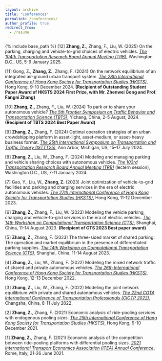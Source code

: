 ```yaml
---
layout: archive
title: "Conferences"
permalink: /conferences/
author_profile: true
redirect_from:
  - /resume
---
```

{% include base_path %}
[12] **Zhang, Z.**, Zhang, F., Liu, W. (2025) On the parking, charging and vehicle-to-grid choices of electric vehicles. *<u>The 104th Transportation Research Board Annual Meeting (TRB)</u>*, Washington D.C., US, 5-9 January 2025.

[11] Gong, Z., **Zhang, Z.**, Zhang, F. (2024) On the network equilibrium of an integrated air-ground urban transport system. *<u>The 28th International Conference of Hong Kong Society for Transportation Studies (HKSTS)</u>*, Hong Kong, 9-10 December 2024. **(Recipient of Outstanding Student Paper Award of HKSTS 2024 First Prize, with Mr. Zhenwei Gong and Prof. Fangni Zhang)**

[10] **Zhang, Z.**, Zhang, F., Liu, W. (2024) To park or to share your autonomous vehicle? *<u>The 5th Frontier
Symposium on Traffic Behavior and Transportation Science (TBTS)</u>*, Yichang, China, 2–5 August, 2024. **(Recipient of TBTS 2024 Best Paper Award)**

[9] **Zhang, Z.**, Zhang, F. (2024) Optimal operation strategies of an urban crowdshipping platform in
asset-light, asset-medium, or asset-heavy business format. *<u> The 25th International Symposium on
Transportation and Traffic Theory (ISTTT25)</u>*, Ann Arbor, Michigan, US, 15–17 July 2024.

[8] **Zhang, Z.**, Liu, W., Zhang, F. (2024) Modeling and managing parking and vehicle sharing choices
with autonomous vehicles. *<u>The 103rd Transportation Research Board Annual Meeting (TRB)</u>* (lectern
session), Washington D.C., US, 7-11 January 2024.

[7] Gao, Y., Liu, W., **Zhang, Z.** (2023) Joint optimization of vehicle-to-grid facilities and parking and
charging services in the era of electric autonomous vehicles. *<u>The 27th International Conference of
Hong Kong Society for Transportation Studies (HKSTS)</u>*, Hong Kong, 11-12 December 2023.

[6] **Zhang, Z.**, Zhang, F., Liu, W. (2023) Modeling the vehicle parking, charging and vehicle-to-grid services
in the era of electric vehicles. *<u>The 14th Workshop on Computational Transportation Science (CTS)</u>*,
Shanghai, China, 11-14 August 2023. **(Recipient of CTS 2023 Best paper award)**

[5] **Zhang, Z.**, Zhang, F. (2023) The three-sided market of shared parking: The operation and market
equilibrium in the presence of differentiated parking supplies. *<u>The 14th Workshop on Computational
Transportation Science (CTS)</u>*, Shanghai, China, 11-14 August 2023.

[4] **Zhang, Z.**, Liu, W., Zhang, F. (2022) Modeling the mixed network traffic of shared and private
autonomous vehicles. *<u>The 26th International Conference of Hong Kong Society for Transportation
Studies (HKSTS)</u>*, Hong Kong, 12-13 December 2022.

[3] **Zhang, Z.**, Liu, W., Zhang, F. (2022) Modeling the joint network equilibrium with private and shared
autonomous vehicles. *<u>The 22nd COTA International Conference of Transportation Professionals (CICTP
2022)</u>*, Changsha, China, 8-11 July 2022.

[2] **Zhang, Z.**, Zhang, F. (2021) Economic analysis of ride-pooling services with endogenous pooling sizes.
*<u>The 25th International Conference of Hong Kong Society for Transportation Studies (HKSTS)</u>*, Hong
Kong, 9-10 December 2021.

[1] **Zhang, Z.**, Zhang, F. (2021) Economic analysis of the competition between ride-pooling platforms
with differential pooling sizes. *<u>2021 International Transport Economics Association (ITEA) Annual
Conference</u>*, Rome, Italy, 21-26 June 2021.
